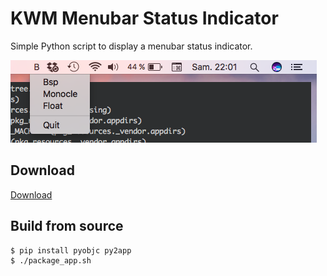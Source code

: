# KWM Menubar Status Indicator

Simple Python script to display a menubar status indicator.

![Menubar](screenshot/capture.png)

## Download

[Download](dist/kwm-status-menu.zip?raw=true)

## Build from source

```
$ pip install pyobjc py2app
$ ./package_app.sh
```
